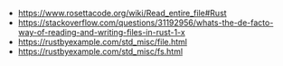 - https://www.rosettacode.org/wiki/Read_entire_file#Rust
- https://stackoverflow.com/questions/31192956/whats-the-de-facto-way-of-reading-and-writing-files-in-rust-1-x
- https://rustbyexample.com/std_misc/file.html
- https://rustbyexample.com/std_misc/fs.html